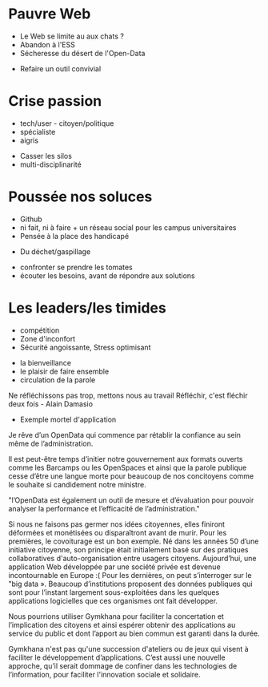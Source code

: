
# Pauvre Web
- Le Web se limite au aux chats ?
- Abandon à l'ESS
- Sécheresse du désert de l'Open-Data
+ Refaire un outil convivial
# Crise passion
- tech/user - citoyen/politique
- spécialiste
- aigris
+ Casser les silos
+ multi-disciplinarité
# Poussée nos soluces
- Github
- ni fait, ni à faire + un réseau social pour les campus universitaires
- Pensée à la place des handicapé
* Du déchet/gaspillage
+ confronter se prendre les tomates
+ écouter les besoins, avant de répondre aux solutions
# Les leaders/les timides
- compétition
- Zone d'inconfort
- Sécurité angoissante, Stress optimisant
+ la bienveillance
+ le plaisir de faire ensemble
+ circulation de la parole

Ne réfléchissons pas trop, mettons nous au travail
Réfléchir, c'est fléchir deux fois - Alain Damasio

* Exemple mortel d'application

Je rêve d’un OpenData qui commence par rétablir la confiance au sein même de l’administration.

Il est peut-être temps d’initier notre gouvernement aux formats ouverts comme les Barcamps ou les OpenSpaces et ainsi que la parole publique cesse d’être une langue morte pour beaucoup de nos concitoyens comme le souhaite si candidement notre ministre. 

"l’OpenData est également un outil de mesure et d’évaluation pour pouvoir analyser la performance et l’efficacité de l’administration."

Si nous ne faisons pas germer nos idées citoyennes, elles finiront déformées et monétisées ou disparaîtront avant de murir. 
Pour les premières, le covoiturage est un bon exemple. Né dans les années 50 d’une initiative citoyenne, son principe était initialement basé sur des pratiques collaboratives d'auto-organisation entre usagers citoyens. Aujourd’hui, une application Web développée par une société privée est devenue incontournable en Europe :(
Pour les dernières, on peut s’interroger sur le "big data ». Beaucoup d’institutions proposent des données publiques qui sont pour l’instant largement sous-exploitées dans les quelques applications logicielles que ces organismes ont fait développer.

Nous pourrions utiliser Gymkhana pour faciliter la concertation et l’implication des citoyens et ainsi espérer obtenir des applications au service du public et dont l’apport au bien commun est garanti dans la durée.

Gymkhana n'est pas qu'une succession d'ateliers ou de jeux qui visent à faciliter le développement d’applications. C’est aussi une nouvelle approche, qu’il serait dommage de confiner dans les technologies de l’information, pour faciliter l'innovation sociale et solidaire.